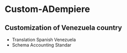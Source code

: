 # Custom-ADempiere
## Customization of Venezuela country

- Translation Spanish Venezuela
- Schema Accounting Standar
